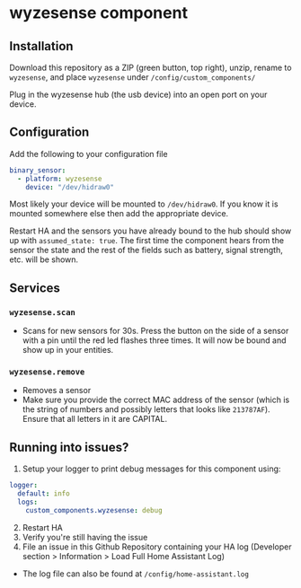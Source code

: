# wyzesense component

## Installation
Download this repository as a ZIP (green button, top right), unzip, rename to `wyzesense`, and place `wyzesense` under `/config/custom_components/`

Plug in the wyzesense hub (the usb device) into an open port on your device.

## Configuration
Add the following to your configuration file

```yaml
binary_sensor:
  - platform: wyzesense
    device: "/dev/hidraw0"
```
Most likely your device will be mounted to `/dev/hidraw0`. If you know it is mounted somewhere else then add the appropriate device.

Restart HA and the sensors you have already bound to the hub should show up with `assumed_state: true`. The first time the component hears from the sensor the state and the rest of the fields such as battery, signal strength, etc. will be shown.

## Services
### `wyzesense.scan`
* Scans for new sensors for 30s. Press the button on the side of a sensor with a pin until the red led flashes three times. It will now be bound and show up in your entities.

### `wyzesense.remove`
* Removes a sensor
* Make sure you provide the correct MAC address of the sensor (which is the string of numbers and possibly letters that looks like `213787AF`). Ensure that all letters in it are CAPITAL.

## Running into issues?
1. Setup your logger to print debug messages for this component using:
```yaml
logger:
  default: info
  logs:
    custom_components.wyzesense: debug
```
2. Restart HA
3. Verify you're still having the issue
4. File an issue in this Github Repository containing your HA log (Developer section > Information > Load Full Home Assistant Log)
  * The log file can also be found at `/config/home-assistant.log`

